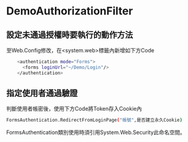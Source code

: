 # DemoAuthorizationFilter

## 設定未通過授權時要執行的動作方法
至Web.Config修改，在<system.web>標籤內新增如下方Code
```sh
	<authentication mode="Forms">
	  <forms loginUrl="~/Demo/Login"/>
	</authentication>
```
## 指定使用者通過驗證
判斷使用者帳密後，使用下方Code將Token存入Cookie內
```sh
FormsAuthentication.RedirectFromLoginPage("帳號",是否建立永久Cookie)
```
FormsAuthentication類別使用時須引用System.Web.Security此命名空間。
